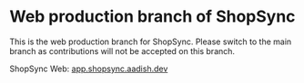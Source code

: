 # Web production branch of ShopSync

This is the web production branch for ShopSync. Please switch to the main branch as contributions will not be accepted on this branch.

ShopSync Web: [app.shopsync.aadish.dev](https://app.shopsync.aadish.dev)

